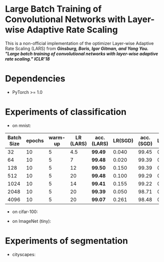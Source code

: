 # Large Batch Training of Convolutional Networks with Layer-wise Adaptive Rate Scaling
This is a non-official implementation of the optimizer Layer-wise Adaptive Rate Scaling (LARS) from ***Ginsburg, Boris, Igor Gitman, and Yang You. "Large batch training of convolutional networks with layer-wise adaptive rate scaling." ICLR'18*** 

# Dependencies
- PyTorch >= 1.0


# Experiments of classification
- on mnist:

| Batch Size | epochs | warm-up | LR (LARS) |  acc. (LARS) | LR(SGD) | acc. (SGD) | LR(Adam) | acc. (Adam)|
| ------- | ------- | ------- | ------- | -------|-------|-------|-------|-------|
| 32 | 10 | 5 | 4.5| **99.49** |0.040 | 99.45 | 0.001 | 99.36 |
| 64 | 10 | 5 | 7| **99.48** |0.020 | 99.39 | 0.002 | 99.45 |
| 128 | 10 | 5 |12 |**99.50** |0.150 | 99.39 |0.005 | 99.26 |
| 512 | 10 | 5 | 20|**99.48** | 0.100 |99.29| 0.005 | 99.37 |
| 1024 | 10 | 5 |14 | **99.41** | 0.155 | 99.22 | 0.0155 | 99.30 |
| 2048 | 10 | 5 |20 | **99.39** | 0.050 | 98.71 | 0.0261 | 99.27 |
| 4096 | 10 | 5 |20 | **99.07** | 0.261 | 98.48| 0.0155 | 99.15 |

- on cifar-100:


- on ImageNet (tiny):

# Experiments of segmentation
- cityscapes:


 


